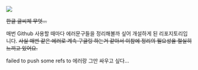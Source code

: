 <img src="https://capsule-render.vercel.app/api?type=Waving&color=0:ffffff,100:c3bdf4&height=300&section=header&text=GITHUB 에러모음집&fontSize=90&animation=fadeIn" />

~~한글 글씨체 무엇...~~

매번 Github 사용할 때마다 에러문구들을 정리해볼까 싶어 개설하게 된 리포지토리입니다.
~~사실 매번 같은 에러로 계속 구글링 하는거 같아서 이참에 정리의 필요성을 절실히 느끼고 있어요.~~

failed to push some refs to 에러랑 그만 싸우고 싶다...


